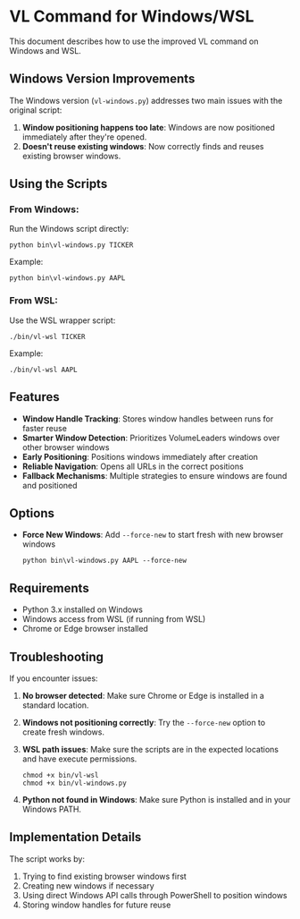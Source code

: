 # VL Command for Windows/WSL

This document describes how to use the improved VL command on Windows and WSL.

## Windows Version Improvements

The Windows version (`vl-windows.py`) addresses two main issues with the original script:

1. **Window positioning happens too late**: Windows are now positioned immediately after they're opened.
2. **Doesn't reuse existing windows**: Now correctly finds and reuses existing browser windows.

## Using the Scripts

### From Windows:

Run the Windows script directly:

```
python bin\vl-windows.py TICKER
```

Example:
```
python bin\vl-windows.py AAPL
```

### From WSL:

Use the WSL wrapper script:

```
./bin/vl-wsl TICKER
```

Example:
```
./bin/vl-wsl AAPL
```

## Features

- **Window Handle Tracking**: Stores window handles between runs for faster reuse
- **Smarter Window Detection**: Prioritizes VolumeLeaders windows over other browser windows
- **Early Positioning**: Positions windows immediately after creation
- **Reliable Navigation**: Opens all URLs in the correct positions
- **Fallback Mechanisms**: Multiple strategies to ensure windows are found and positioned

## Options

- **Force New Windows**: Add `--force-new` to start fresh with new browser windows
  ```
  python bin\vl-windows.py AAPL --force-new
  ```

## Requirements

- Python 3.x installed on Windows
- Windows access from WSL (if running from WSL)
- Chrome or Edge browser installed

## Troubleshooting

If you encounter issues:

1. **No browser detected**: Make sure Chrome or Edge is installed in a standard location.

2. **Windows not positioning correctly**: Try the `--force-new` option to create fresh windows.

3. **WSL path issues**: Make sure the scripts are in the expected locations and have execute permissions.
   ```
   chmod +x bin/vl-wsl
   chmod +x bin/vl-windows.py
   ```

4. **Python not found in Windows**: Make sure Python is installed and in your Windows PATH.

## Implementation Details

The script works by:

1. Trying to find existing browser windows first
2. Creating new windows if necessary
3. Using direct Windows API calls through PowerShell to position windows
4. Storing window handles for future reuse 